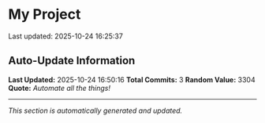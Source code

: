 # My Project


Last updated: 2025-10-24 16:25:37










































































































































































































































































































































































































## Auto-Update Information

**Last Updated:** 2025-10-24 16:50:16
**Total Commits:** 3
**Random Value:** 3304
**Quote:** _Automate all the things!_

---
_This section is automatically generated and updated._